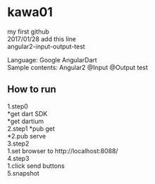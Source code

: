 ﻿# kawa01
my first github  
2017/01/28 add this line  
angular2-input-output-test  

Language: Google AngularDart  
Sample contents:  Angular2 @Input @Output test  

## How to run  
1.step0  
*get dart SDK  
*get dartium   
2.step1
*pub get  
*2.pub serve  
3.step2  
  1.set browser to http://localhost:8088/  
4.step3  
  1.click send buttons  
5.snapshot  
